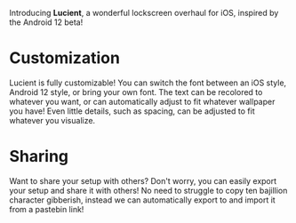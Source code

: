 Introducing **Lucient**, a wonderful lockscreen overhaul for iOS, inspired by the Android 12 beta!

# Customization

Lucient is fully customizable! You can switch the font between an iOS style, Android 12 style, or bring your own font.
The text can be recolored to whatever you want, or can automatically adjust to fit whatever wallpaper you have!
Even little details, such as spacing, can be adjusted to fit whatever you visualize.

# Sharing

Want to share your setup with others? Don't worry, you can easily export your setup and share it with others!
No need to struggle to copy ten bajillion character gibberish, instead we can automatically export to and import it from a pastebin link!
